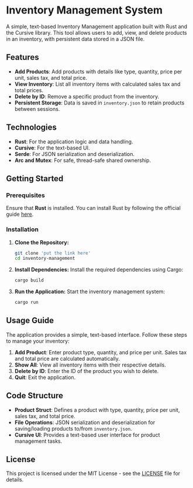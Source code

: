 
# Inventory Management System

A simple, text-based Inventory Management application built with Rust and the Cursive library. This tool allows users to add, view, and delete products in an inventory, with persistent data stored in a JSON file.

## Features
- **Add Products**: Add products with details like type, quantity, price per unit, sales tax, and total price.
- **View Inventory**: List all inventory items with calculated sales tax and total prices.
- **Delete by ID**: Remove a specific product from the inventory.
- **Persistent Storage**: Data is saved in `inventory.json` to retain products between sessions.

## Technologies
- **Rust**: For the application logic and data handling.
- **Cursive**: For the text-based UI.
- **Serde**: For JSON serialization and deserialization.
- **Arc and Mutex**: For safe, thread-safe shared ownership.

## Getting Started

### Prerequisites
Ensure that **Rust** is installed. You can install Rust by following the official guide [here](https://www.rust-lang.org/tools/install).

### Installation
1. **Clone the Repository:**
   ```bash
   git clone 'put the link here'
   cd inventory-management
   ```

2. **Install Dependencies:**
   Install the required dependencies using Cargo:
   ```bash
   cargo build
   ```

3. **Run the Application:**
   Start the inventory management system:
   ```bash
   cargo run
   ```

## Usage Guide

The application provides a simple, text-based interface. Follow these steps to manage your inventory:

1. **Add Product**: Enter product type, quantity, and price per unit. Sales tax and total price are calculated automatically.
2. **Show All**: View all inventory items with their respective details.
3. **Delete by ID**: Enter the ID of the product you wish to delete.
4. **Quit**: Exit the application.

## Code Structure

- **Product Struct**: Defines a product with type, quantity, price per unit, sales tax, and total price.
- **File Operations**: JSON serialization and deserialization for saving/loading products to/from `inventory.json`.
- **Cursive UI**: Provides a text-based user interface for product management tasks.

## License

This project is licensed under the MIT License - see the [LICENSE](LICENSE) file for details.
